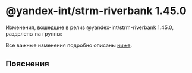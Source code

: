 # @yandex-int/strm-riverbank 1.45.0

<!-- ЧЕЛОВЕЧЕСКОЕ ВСТУПЛЕНИЕ -->

Изменения, вошедшие в релиз @yandex-int/strm-riverbank 1.45.0, разделены на группы:

Все важные изменения подробно описаны [ниже](#Пояснения).

## Пояснения

